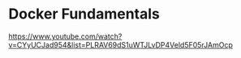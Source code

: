 # Docker Fundamentals

https://www.youtube.com/watch?v=CYyUCJad954&list=PLRAV69dS1uWTJLvDP4Veld5F05rJAmOcp

